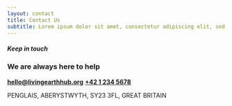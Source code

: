 ```yaml
---
layout: contact
title: Contact Us
subtitle: Lorem ipsum dolor sit amet, consectetur adipiscing elit, sed do eiusmod tempor incididunt ut labore et dolore magna aliqua. Ut enim ad minim veniam,
---
```


##### Keep in touch
### We are always here to help

**[hello@livingearthhub.org](mailto:hello@livingearthhub.org)**
**[+42 1 234 5678](tel:+42-1-234-5678)**

PENGLAIS,
ABERYSTWYTH,
SY23 3FL,
GREAT BRITAIN